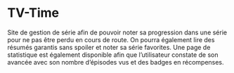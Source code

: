 # TV-Time
Site de gestion de série afin de pouvoir noter sa progression dans une série pour ne pas être perdu en cours de route. On pourra également lire des résumés garantis sans spoiler et noter sa série favorites. Une page de statistique est également disponible afin que l’utilisateur constate de son avancée avec son nombre d’épisodes vus et des badges en récompenses.

